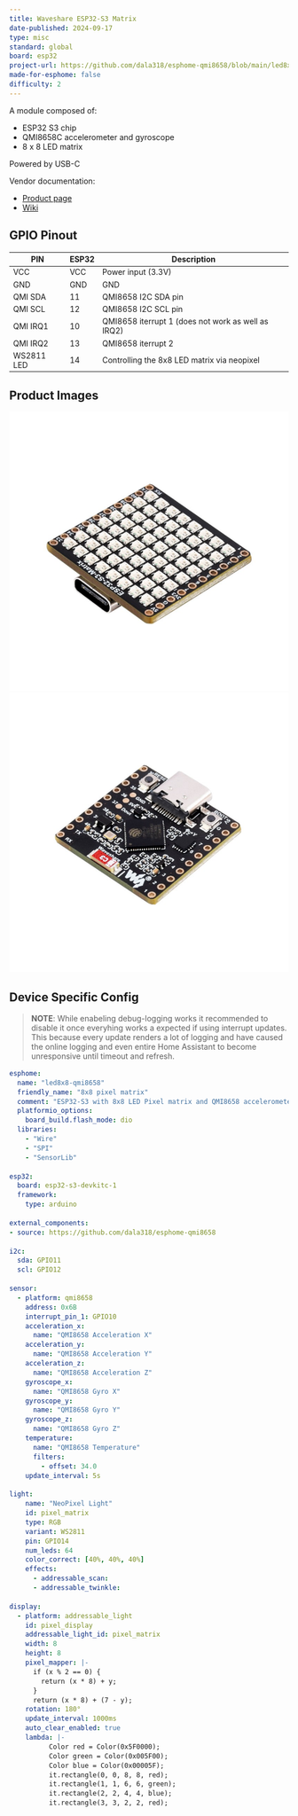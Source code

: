 ```yaml
---
title: Waveshare ESP32-S3 Matrix
date-published: 2024-09-17
type: misc
standard: global
board: esp32
project-url: https://github.com/dala318/esphome-qmi8658/blob/main/led8x8-qmi8658.yaml
made-for-esphome: false
difficulty: 2
---
```


A module composed of:

- ESP32 S3 chip
- QMI8658C accelerometer and gyroscope
- 8 x 8 LED matrix

Powered by USB-C

Vendor documentation:

- [Product page](https://www.waveshare.com/esp32-s3-matrix.htm)
- [Wiki](https://www.waveshare.com/wiki/ESP32-S3-Matrix)

## GPIO Pinout

| PIN           | ESP32 | Description                                                             |
|---------------|-------|-------------------------------------------------------------------------|
| VCC           | VCC   | Power input (3.3V)                                                      |
| GND           | GND   | GND                                                                     |
| QMI SDA       | 11    | QMI8658 I2C SDA pin                                                     |
| QMI SCL       | 12    | QMI8658 I2C SCL pin                                                     |
| QMI IRQ1      | 10    | QMI8658 iterrupt 1 (does not work as well as IRQ2)                      |
| QMI IRQ2      | 13    | QMI8658 iterrupt 2                                                      |
| WS2811 LED    | 14    | Controlling the 8x8 LED matrix via neopixel                             |

## Product Images

![Product Image](esp32-s3-matrix-1.jpg "Product front")
![Product Image](esp32-s3-matrix-2.jpg "Product back")

## Device Specific Config

> **NOTE**: While enabeling debug-logging works it recommended to disable it once everyhing works a expected if using
interrupt updates. This because every update renders a lot of logging and have caused the online logging and even entire
Home Assistant to become unresponsive until timeout and refresh.

```yaml
esphome:
  name: "led8x8-qmi8658"
  friendly_name: "8x8 pixel matrix"
  comment: "ESP32-S3 with 8x8 LED Pixel matrix and QMI8658 accelerometer"
  platformio_options:
    board_build.flash_mode: dio
  libraries:
    - "Wire"
    - "SPI"
    - "SensorLib"

esp32:
  board: esp32-s3-devkitc-1
  framework:
    type: arduino

external_components:
- source: https://github.com/dala318/esphome-qmi8658

i2c:
  sda: GPIO11
  scl: GPIO12

sensor:
  - platform: qmi8658
    address: 0x6B
    interrupt_pin_1: GPIO10
    acceleration_x:
      name: "QMI8658 Acceleration X"
    acceleration_y:
      name: "QMI8658 Acceleration Y"
    acceleration_z:
      name: "QMI8658 Acceleration Z"
    gyroscope_x:
      name: "QMI8658 Gyro X"
    gyroscope_y:
      name: "QMI8658 Gyro Y"
    gyroscope_z:
      name: "QMI8658 Gyro Z"
    temperature:
      name: "QMI8658 Temperature"
      filters:
        - offset: 34.0
    update_interval: 5s

light:
    name: "NeoPixel Light"
    id: pixel_matrix
    type: RGB
    variant: WS2811
    pin: GPIO14
    num_leds: 64
    color_correct: [40%, 40%, 40%]
    effects:
      - addressable_scan:
      - addressable_twinkle:

display:
  - platform: addressable_light
    id: pixel_display
    addressable_light_id: pixel_matrix
    width: 8
    height: 8
    pixel_mapper: |-
      if (x % 2 == 0) {
        return (x * 8) + y;
      }
      return (x * 8) + (7 - y);
    rotation: 180°
    update_interval: 1000ms
    auto_clear_enabled: true
    lambda: |-
          Color red = Color(0x5F0000);
          Color green = Color(0x005F00);
          Color blue = Color(0x00005F);
          it.rectangle(0, 0, 8, 8, red);
          it.rectangle(1, 1, 6, 6, green);
          it.rectangle(2, 2, 4, 4, blue);
          it.rectangle(3, 3, 2, 2, red);
```
